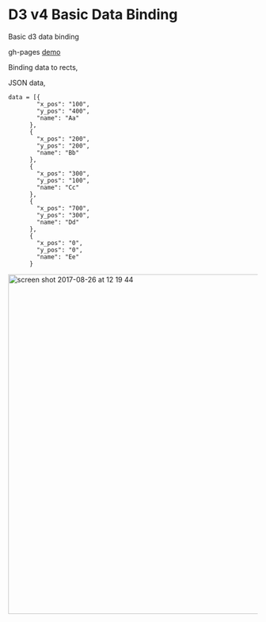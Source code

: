 # D3 v4 Basic Data Binding

Basic d3 data binding

gh-pages [demo](https://shanegibney.github.io/d3-v4-Basic-Data-Binding/)

Binding data to rects,

JSON data,

```
data = [{
        "x_pos": "100",
        "y_pos": "400",
        "name": "Aa"
      },
      {
        "x_pos": "200",
        "y_pos": "200",
        "name": "Bb"
      },
      {
        "x_pos": "300",
        "y_pos": "100",
        "name": "Cc"
      },
      {
        "x_pos": "700",
        "y_pos": "300",
        "name": "Dd"
      },
      {
        "x_pos": "0",
        "y_pos": "0",
        "name": "Ee"
      }
```

<img width="685" alt="screen shot 2017-08-26 at 12 19 44" src="https://user-images.githubusercontent.com/17167992/29740869-ec70b1ca-8a58-11e7-9266-cc369402606f.png">
